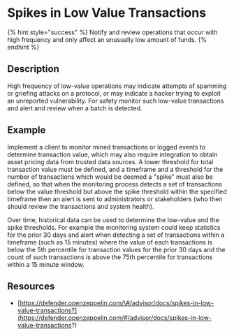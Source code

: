 # Spikes in Low Value Transactions

{% hint style="success" %}
Notify and review operations that occur with high frequency and only affect an unusually low amount of funds.
{% endhint %}

## Description

High frequency of low-value operations may indicate attempts of spamming or griefing attacks on a protocol, or may indicate a hacker trying to exploit an unreported vulnerability. For safety monitor such low-value transactions and alert and review when a batch is detected.

## Example

Implement a client to monitor mined transactions or logged events to determine transaction value, which may also require integration to obtain asset pricing data from trusted data sources. A lower threshold for total transaction value must be defined, and a timeframe and a threshold for the number of transactions which would be deemed a "spike" must also be defined, so that when the monitoring process detects a set of transactions below the value threshold but above the spike threshold within the specified timeframe then an alert is sent to administrators or stakeholders \(who then should review the transactions and system health\).

Over time, historical data can be used to determine the low-value and the spike thresholds. For example the monitoring system could keep statistics for the prior 30 days and alert when detecting a set of transactions within a timeframe \(such as 15 minutes\) where the value of each transactions is below the 5th percentile for transaction values for the prior 30 days and the count of such transactions is above the 75th percentile for transactions within a 15 minute window.

## Resources

* [https://defender.openzeppelin.com/\#/advisor/docs/spikes-in-low-value-transactions?](https://defender.openzeppelin.com/#/advisor/docs/spikes-in-low-value-transactions?)

